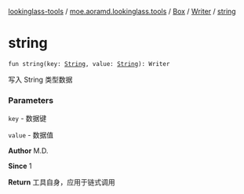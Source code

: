 [lookinglass-tools](../../../index.md) / [moe.aoramd.lookinglass.tools](../../index.md) / [Box](../index.md) / [Writer](index.md) / [string](./string.md)

# string

`fun string(key: `[`String`](https://kotlinlang.org/api/latest/jvm/stdlib/kotlin/-string/index.html)`, value: `[`String`](https://kotlinlang.org/api/latest/jvm/stdlib/kotlin/-string/index.html)`): Writer`

写入 String 类型数据

### Parameters

`key` - 数据键

`value` - 数据值

**Author**
M.D.

**Since**
1

**Return**
工具自身，应用于链式调用

